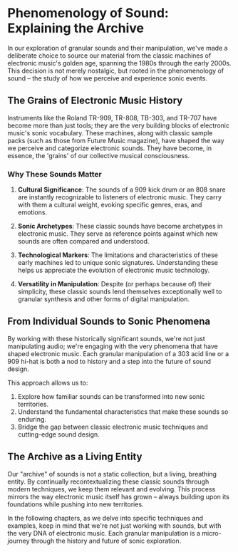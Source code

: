 # Phenomenology of Sound: Explaining the Archive

In our exploration of granular sounds and their manipulation, we've made a deliberate choice to source our material from the classic machines of electronic music's golden age, spanning the 1980s through the early 2000s. This decision is not merely nostalgic, but rooted in the phenomenology of sound – the study of how we perceive and experience sonic events.

## The Grains of Electronic Music History

Instruments like the Roland TR-909, TR-808, TB-303, and TR-707 have become more than just tools; they are the very building blocks of electronic music's sonic vocabulary. These machines, along with classic sample packs (such as those from Future Music magazine), have shaped the way we perceive and categorize electronic sounds. They have become, in essence, the 'grains' of our collective musical consciousness.

### Why These Sounds Matter

1. **Cultural Significance**: The sounds of a 909 kick drum or an 808 snare are instantly recognizable to listeners of electronic music. They carry with them a cultural weight, evoking specific genres, eras, and emotions.

2. **Sonic Archetypes**: These classic sounds have become archetypes in electronic music. They serve as reference points against which new sounds are often compared and understood.

3. **Technological Markers**: The limitations and characteristics of these early machines led to unique sonic signatures. Understanding these helps us appreciate the evolution of electronic music technology.

4. **Versatility in Manipulation**: Despite (or perhaps because of) their simplicity, these classic sounds lend themselves exceptionally well to granular synthesis and other forms of digital manipulation.

## From Individual Sounds to Sonic Phenomena

By working with these historically significant sounds, we're not just manipulating audio; we're engaging with the very phenomena that have shaped electronic music. Each granular manipulation of a 303 acid line or a 909 hi-hat is both a nod to history and a step into the future of sound design.

This approach allows us to:

1. Explore how familiar sounds can be transformed into new sonic territories.
2. Understand the fundamental characteristics that make these sounds so enduring.
3. Bridge the gap between classic electronic music techniques and cutting-edge sound design.

## The Archive as a Living Entity

Our "archive" of sounds is not a static collection, but a living, breathing entity. By continually recontextualizing these classic sounds through modern techniques, we keep them relevant and evolving. This process mirrors the way electronic music itself has grown – always building upon its foundations while pushing into new territories.

In the following chapters, as we delve into specific techniques and examples, keep in mind that we're not just working with sounds, but with the very DNA of electronic music. Each granular manipulation is a micro-journey through the history and future of sonic exploration.
